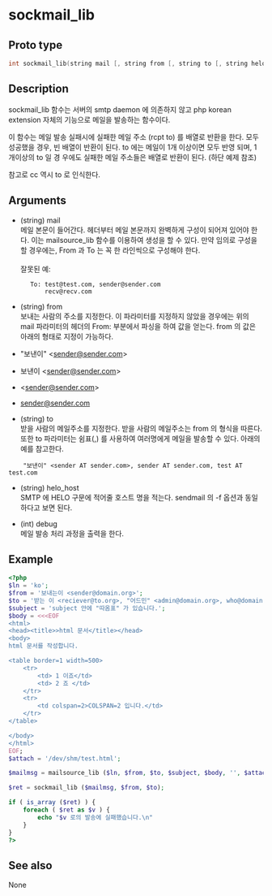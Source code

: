 # sockmail_lib

## Proto type

```c
int sockmail_lib(string mail [, string from [, string to [, string helo_host [, int debug ] ] ] ])
```

## Description

sockmail_lib 함수는 서버의 smtp daemon 에 의존하지 않고 php korean extension 자체의 기능으로
메일을 발송하는 함수이다.

이 함수는 메일 발송 실패시에 실패한 메일 주소 (rcpt to) 를 배열로 반환을 한다. 모두 성공했을
경우, 빈 배열이 반환이 된다. to 에는 메일이 1개 이상이면 모두 반영 되며, 1 개이상의 to 일 경
우에도 실패한 메일 주소들은 배열로 반환이 된다. (하단 예제 참조)

참고로 cc 역시 to 로 인식한다.

## Arguments

* (string) mail  
메일 본문이 들어간다.  헤더부터 메일 본문까지 완벽하게 구성이 되어져 있어야 한다. 이는 mailsource_lib 함수를 이용하여 생성을 할 수 있다. 만약 임의로 구성을 할 경우에는, From 과 To 는 꼭 한 라인씩으로 구성해야 한다.  <br><br>
잘못된 예:
```
      To: test@test.com, sender@sender.com
          recv@recv.com
```
* (string) from  
보내는 사람의 주소를 지정한다. 이 파라미터를 지정하지 않았을 경우에는 위의 mail 파라미터의 헤더의 From: 부분에서 파싱을 하여 값을 얻는다.  from 의 값은 아래의 형태로 지정이 가능하다.

 * "보낸이" &lt;sender@sender.com&gt;
 * 보낸이 &lt;sender@sender.com&gt;
 * &lt;sender@sender.com&gt;
 * sender@sender.com

* (string) to  
받을 사람의 메일주소를 지정한다. 받을 사람의 메일주소는 from 의 형식을 따른다. 또한 to 파라미터는 쉼표(,) 를 사용하여 여러명에게 메일을 발송할 수 있다. 아래의 예를 참고한다.

```
    "보낸이" <sender AT sender.com>, sender AT sender.com, test AT test.com
```

* (string) helo_host  
SMTP 에 HELO 구문에 적어줄 호스트 명을 적는다. sendmail 의 -f 옵션과 동일하다고 보면 된다.
      
* (int) debug  
메일 발송 처리 과정을 출력을 한다.

## Example

```php
<?php
$ln = 'ko';
$from = '보내는이 <sender@domain.org>';
$to = '받는 이 <reciever@to.org>, "어드민" <admin@domain.org>, who@domain.org';
$subject = 'subject 안에 "따옴표" 가 있습니다.';
$body = <<<EOF
<html>
<head><title>>html 문서</title></head>
<body>
html 문서를 작성합니다.

<table border=1 width=500>
    <tr>
        <td> 1 이죠</td>
        <td> 2 죠 </td>
    </tr>
    <tr>
        <td colspan=2>COLSPAN=2 입니다.</td>
    </tr>
</table>

</body>
</html>
EOF;
$attach = '/dev/shm/test.html';

$mailmsg = mailsource_lib ($ln, $from, $to, $subject, $body, '', $attach);

$ret = sockmail_lib ($mailmsg, $from, $to);

if ( is_array ($ret) ) {
    foreach ( $ret as $v ) {
        echo "$v 로의 발송에 실패했습니다.\n"
    }
}
?>
```

## See also
None
